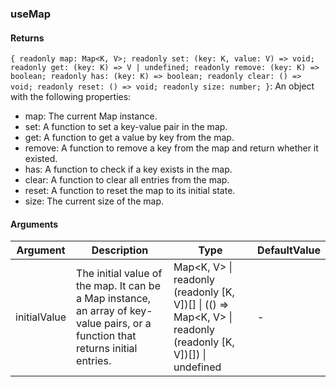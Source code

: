 ### useMap

#### Returns
`{ readonly map: Map<K, V>; readonly set: (key: K, value: V) => void; readonly get: (key: K) => V | undefined; readonly remove: (key: K) => boolean; readonly has: (key: K) => boolean; readonly clear: () => void; readonly reset: () => void; readonly size: number; }`: An object with the following properties:
- map: The current Map instance.
- set: A function to set a key-value pair in the map.
- get: A function to get a value by key from the map.
- remove: A function to remove a key from the map and return whether it existed.
- has: A function to check if a key exists in the map.
- clear: A function to clear all entries from the map.
- reset: A function to reset the map to its initial state.
- size: The current size of the map.

#### Arguments
|Argument|Description|Type|DefaultValue|
|---|---|---|---|
|initialValue|The initial value of the map. It can be a Map instance, an array of key-value pairs, or a function that returns initial entries.|Map&lt;K, V&gt; \| readonly (readonly [K, V])[] \| (() =&gt; Map&lt;K, V&gt; \| readonly (readonly [K, V])[]) \| undefined |-|